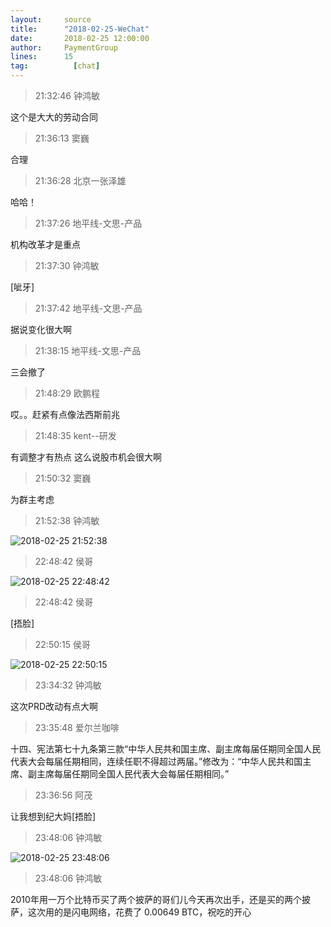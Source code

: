 ```yaml
---
layout:     source 
title:      "2018-02-25-WeChat"
date:       2018-02-25 12:00:00
author:     PaymentGroup
lines:      15 
tag:		  [chat]
---
```

> 21:32:46  钟鸿敏  
   
这个是大大的劳动合同  
   
> 21:36:13  窦巍  
   
合理  
   
> 21:36:28  北京一张泽雄  
   
哈哈！  
   
> 21:37:26  地平线-文思-产品  
   
机构改革才是重点  
   
> 21:37:30  钟鸿敏  
   
[呲牙]  
   
> 21:37:42  地平线-文思-产品  
   
据说变化很大啊  
   
> 21:38:15  地平线-文思-产品  
   
三会撤了  
   
> 21:48:29  欧鹏程  
   
哎。。赶紧有点像法西斯前兆  
   
> 21:48:35  kent--研发  
   
有调整才有热点 这么说股市机会很大啊  
   
> 21:50:32  窦巍  
   
为群主考虑  
   
> 21:52:38  钟鸿敏  
   
![2018-02-25 21:52:38](http://static.cocolian.org/img/201802/20180225_215238.png) 
   
> 22:48:42  侯哥  
   
![2018-02-25 22:48:42](http://static.cocolian.org/img/201802/20180225_224842.png) 
   
> 22:48:42  侯哥  
   
[捂脸]  
   
> 22:50:15  侯哥  
   
![2018-02-25 22:50:15](http://static.cocolian.org/img/201802/20180225_225015.png) 
   
> 23:34:32  钟鸿敏  
   
这次PRD改动有点大啊  
   
> 23:35:48  爱尔兰咖啡  
   
十四、宪法第七十九条第三款“中华人民共和国主席、副主席每届任期同全国人民代表大会每届任期相同，连续任职不得超过两届。”修改为：“中华人民共和国主席、副主席每届任期同全国人民代表大会每届任期相同。”  
   
> 23:36:56  阿茂  
   
让我想到纪大妈[捂脸]  
   
> 23:48:06  钟鸿敏  
   
![2018-02-25 23:48:06](http://static.cocolian.org/img/201802/20180225_234806.png) 
   
> 23:48:06  钟鸿敏  
   
2010年用一万个比特币买了两个披萨的哥们儿今天再次出手，还是买的两个披萨，这次用的是闪电网络，花费了 0.00649 BTC，祝吃的开心  
   
